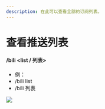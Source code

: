 ```yaml
---
description: 在此可以查看全部的订阅列表。
---
```


# 查看推送列表

#### /bili \<list / 列表>

* 例：
* /bili list
* /bili 列表

![](../.gitbook/assets/Screenshot\_2022-05-28-15-35-35-701-edit\_com.tence.jpg)

